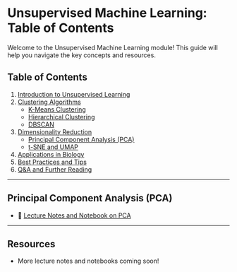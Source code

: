 
# Unsupervised Machine Learning: Table of Contents

Welcome to the Unsupervised Machine Learning module! This guide will help you navigate the key concepts and resources.

## Table of Contents

1. [Introduction to Unsupervised Learning](#introduction-to-unsupervised-learning)
2. [Clustering Algorithms](#clustering-algorithms)
    - [K-Means Clustering](#k-means-clustering)
    - [Hierarchical Clustering](#hierarchical-clustering)
    - [DBSCAN](#dbscan)
3. [Dimensionality Reduction](#dimensionality-reduction)
    - [Principal Component Analysis (PCA)](#principal-component-analysis-pca)
    - [t-SNE and UMAP](#t-sne-and-umap)
4. [Applications in Biology](#applications-in-biology)
5. [Best Practices and Tips](#best-practices-and-tips)
6. [Q&A and Further Reading](#qa-and-further-reading)

---

## Principal Component Analysis (PCA)

- 📓 [Lecture Notes and Notebook on PCA]([@neelsoumya/python_machine_learning/files/pca_notes.ipynb](https://github.com/neelsoumya/python_machine_learning/blob/main/pca_notes.ipynb))

---

## Resources

- More lecture notes and notebooks coming soon!
